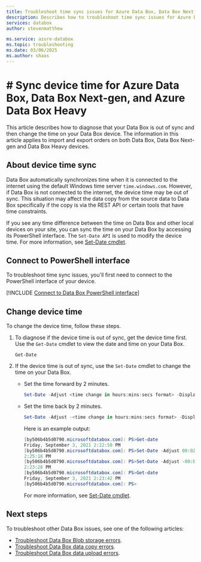```yaml
---
title: Troubleshoot time sync issues for Azure Data Box, Data Box Next-gen, and Azure Data Box Heavy devices
description: Describes how to troubleshoot time sync issues for Azure Data Box, Data Box Next-gen, and Azure Data Box Heavy device via the PowerShell interface.
services: databox
author: stevenmatthew

ms.service: azure-databox
ms.topic: troubleshooting
ms.date: 03/06/2025
ms.author: shaas
---
```


# # Sync device time for Azure Data Box, Data Box Next-gen, and Azure Data Box Heavy

This article describes how to diagnose that your Data Box is out of sync and then change the time on your Data Box device. The information in this article applies to import and export orders on both Data Box, Data Box Next-gen and Data Box Heavy devices.


## About device time sync

Data Box automatically synchronizes time when it is connected to the internet using the default Windows time server `time.windows.com`. However, if Data Box is not connected to the internet, the device time may be out of sync. This situation may affect the data copy from the source data to Data Box specifically if the copy is via the REST API or certain tools that have time constraints.

If you see any time difference between the time on Data Box and other local devices on your site, you can sync the time on your Data Box by accessing its PowerShell interface. The `Set-Date API` is used to modify the device time. For more information, see [Set-Date cmdlet](/powershell/module/microsoft.powershell.utility/set-date).


## Connect to PowerShell interface

To troubleshoot time sync issues, you'll first need to connect to the PowerShell interface of your device.

[!INCLUDE [Connect to Data Box PowerShell interface](../../includes/data-box-connect-powershell-interface.md)]


## Change device time

To change the device time, follow these steps.

1. To diagnose if the device time is out of sync, get the device time first. Use the `Get-Date` cmdlet to view the date and time on your Data Box.

    `Get-Date`

1. If the device time is out of sync, use the `Set-Date` cmdlet to change the time on your Data Box.

    - Set the time forward by 2 minutes.

        ```powershell
        Set-Date -Adjust <time change in hours:mins:secs format> -DisplayHint Time
        ```
    - Set the time back by 2 minutes.

        ```powershell
        Set-Date -Adjust -<time change in hours:mins:secs format> -DisplayHint Time
        ```

        Here is an example output:

        ```powershell
        [by506b4b5d0790.microsoftdatabox.com]: PS>Get-date
        Friday, September 3, 2021 2:22:50 PM
        [by506b4b5d0790.microsoftdatabox.com]: PS>Set-Date -Adjust 00:02:00 -DisplayHint Time
        2:25:18 PM
        [by506b4b5d0790.microsoftdatabox.com]: PS>Set-Date -Adjust -00:02:00 -DisplayHint Time
        2:23:28 PM
        [by506b4b5d0790.microsoftdatabox.com]: PS>Get-date
        Friday, September 3, 2021 2:23:42 PM
        [by506b4b5d0790.microsoftdatabox.com]: PS>
        ```
        For more information, see [Set-Date cmdlet](/powershell/module/microsoft.powershell.utility/set-date).

## Next steps

To troubleshoot other Data Box issues, see one of the following articles:

- [Troubleshoot Data Box Blob storage errors](data-box-troubleshoot-rest.md).
- [Troubleshoot Data Box data copy errors](data-box-troubleshoot.md).
- [Troubleshoot Data Box data upload errors](data-box-troubleshoot-data-upload.md).
